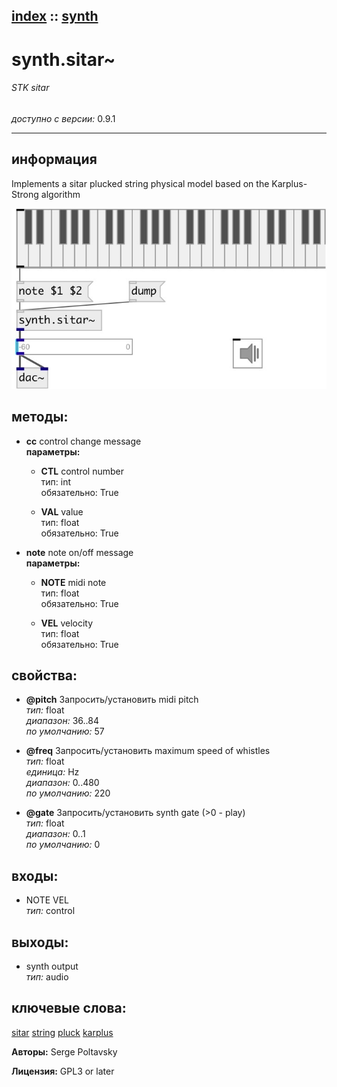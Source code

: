 [index](index.html) :: [synth](category_synth.html)
---

# synth.sitar~

###### STK sitar

*доступно с версии:* 0.9.1

---


## информация
Implements a sitar plucked string physical model based on the Karplus-Strong algorithm


[![example](../examples/img/synth.sitar~.jpg)](../examples/pd/synth.sitar~.pd)





## методы:

* **cc**
control change message<br>
  __параметры:__
  - **CTL** control number<br>
    тип: int <br>
    обязательно: True <br>

  - **VAL** value<br>
    тип: float <br>
    обязательно: True <br>

* **note**
note on/off message<br>
  __параметры:__
  - **NOTE** midi note<br>
    тип: float <br>
    обязательно: True <br>

  - **VEL** velocity<br>
    тип: float <br>
    обязательно: True <br>




## свойства:

* **@pitch** 
Запросить/установить midi pitch<br>
_тип:_ float<br>
_диапазон:_ 36..84<br>
_по умолчанию:_ 57<br>

* **@freq** 
Запросить/установить maximum speed of whistles<br>
_тип:_ float<br>
_единица:_ Hz<br>
_диапазон:_ 0..480<br>
_по умолчанию:_ 220<br>

* **@gate** 
Запросить/установить synth gate (&gt;0 - play)<br>
_тип:_ float<br>
_диапазон:_ 0..1<br>
_по умолчанию:_ 0<br>



## входы:

* NOTE VEL<br>
_тип:_ control



## выходы:

* synth output<br>
_тип:_ audio



## ключевые слова:

[sitar](keywords/sitar.html)
[string](keywords/string.html)
[pluck](keywords/pluck.html)
[karplus](keywords/karplus.html)






**Авторы:** Serge Poltavsky




**Лицензия:** GPL3 or later





